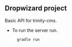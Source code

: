 Dropwizard project
----------------

Basic API for trinity-cms.


* To run the server run.

        gradle run



